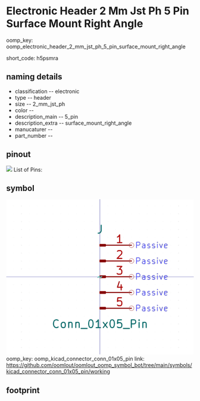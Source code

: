 # Electronic Header 2 Mm Jst Ph 5 Pin Surface Mount Right Angle
oomp_key: oomp_electronic_header_2_mm_jst_ph_5_pin_surface_mount_right_angle  

short_code: h5psmra
## naming details
* classification -- electronic
* type -- header
* size -- 2_mm_jst_ph
* color -- 
* description_main -- 5_pin
* description_extra -- surface_mount_right_angle
* manucaturer -- 
* part_number -- 
## pinout
![](working_pinout_600.png)
List of Pins:

## symbol

![](symbol/0/working/working_600.png)  
oomp_key: oomp_kicad_connector_conn_01x05_pin
link: https://github.com/oomlout/oomlout_oomp_symbol_bot/tree/main/symbols/kicad_connector_conn_01x05_pin/working


## footprint
